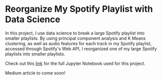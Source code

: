 # Reorganize My Spotify Playlist with Data Science

In this project, I use data science to break a large Spotify playlist into smaller playlists. By using principal component analysis and K Means clustering, as well as audio features for each track in my Spotify playlist, accessed through Spotify's Web API, I reorganized one of my large Spotify playlists into smaller playlists. 

Check out this [link](https://github.com/ankushbharadwaj/reorganize-my-spotify-playlist/blob/master/reorder%20my%20spotify%20playlist.ipynb) for the full Jupyter Notebook used for this project. 

Medium article to come soon!
